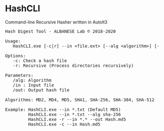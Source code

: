 # HashCLI
Command-line Recursive Hasher written in AutoIt3

<pre>
Hash Digest Tool - ALBANESE Lab © 2018-2020

Usage: 
   HashCLI.exe [-c|r] --in &lt;file.ext&gt; [--alg &lt;algorithm&gt;] [--out &lt;file&gt;]

Options: 
   -c: Check a hash file
   -r: Recursive (Process directories recursively)

Parameters: 
   /alg: Algorithm
   /in : Input file
   /out: Output hash file

Algorithms: MD2, MD4, MD5, SHA1, SHA-256, SHA-384, SHA-512

Example: HashCLI.exe --in *.txt (Default MD5)
         HashCLI.exe --in *.txt --alg sha-256
         HashCLI.exe -r --in *.* --out Hash.md5
         HashCLI.exe -c --in Hash.md5
</pre>
